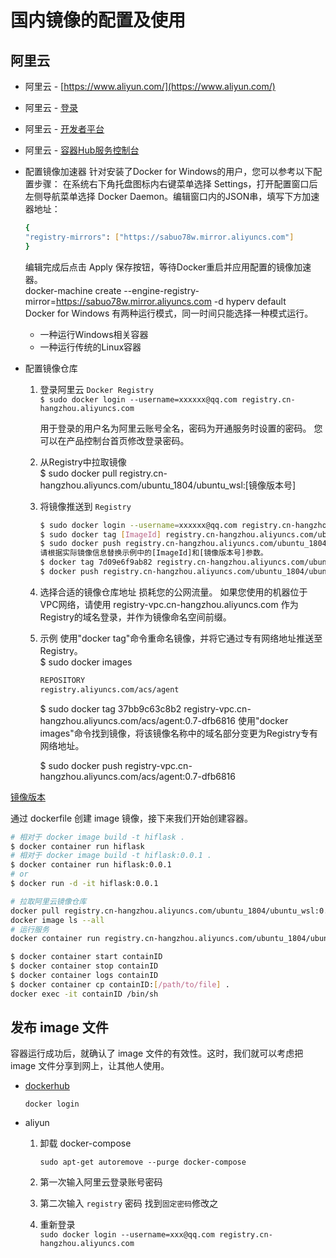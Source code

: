 # 国内镜像的配置及使用

## 阿里云

- 阿里云 - [https://www.aliyun.com/](https://www.aliyun.com/)
- 阿里云 - [登录](https://account.aliyun.com/)
- 阿里云 - [开发者平台](https://dev.aliyun.com/)
- 阿里云 - [容器Hub服务控制台](https://cr.console.aliyun.com/)

- 配置镜像加速器
  针对安装了Docker for Windows的用户，您可以参考以下配置步骤：
  在系统右下角托盘图标内右键菜单选择 Settings，打开配置窗口后左侧导航菜单选择 Docker Daemon。编辑窗口内的JSON串，填写下方加速器地址：

  ```sh
  {
  "registry-mirrors": ["https://sabuo78w.mirror.aliyuncs.com"]
  }
  ```

  编辑完成后点击 Apply 保存按钮，等待Docker重启并应用配置的镜像加速器。  
  docker-machine create --engine-registry-mirror=<https://sabuo78w.mirror.aliyuncs.com> -d hyperv default  
  Docker for Windows 有两种运行模式，同一时间只能选择一种模式运行。  
  - 一种运行Windows相关容器
  - 一种运行传统的Linux容器

- 配置镜像仓库
  1. 登录阿里云 `Docker Registry`  
    `$ sudo docker login --username=xxxxxx@qq.com registry.cn-hangzhou.aliyuncs.com`

      用于登录的用户名为阿里云账号全名，密码为开通服务时设置的密码。
      您可以在产品控制台首页修改登录密码。

  1. 从Registry中拉取镜像  
    $ sudo docker pull registry.cn-hangzhou.aliyuncs.com/ubuntu_1804/ubuntu_wsl:[镜像版本号]

  1. 将镜像推送到 `Registry`  

      ```sh
      $ sudo docker login --username=xxxxxx@qq.com registry.cn-hangzhou.aliyuncs.com
      $ sudo docker tag [ImageId] registry.cn-hangzhou.aliyuncs.com/ubuntu_1804/ubuntu_wsl:[镜像版本号]
      $ sudo docker push registry.cn-hangzhou.aliyuncs.com/ubuntu_1804/ubuntu_wsl:[镜像版本号]
      请根据实际镜像信息替换示例中的[ImageId]和[镜像版本号]参数。
      $ docker tag 7d09e6f9ab82 registry.cn-hangzhou.aliyuncs.com/ubuntu_1804/ubuntu_wsl:latest
      $ docker push registry.cn-hangzhou.aliyuncs.com/ubuntu_1804/ubuntu_wsl:latest
      ```

  1. 选择合适的镜像仓库地址
    损耗您的公网流量。
    如果您使用的机器位于VPC网络，请使用 registry-vpc.cn-hangzhou.aliyuncs.com 作为Registry的域名登录，并作为镜像命名空间前缀。

  1. 示例
    使用"docker tag"命令重命名镜像，并将它通过专有网络地址推送至Registry。  
    $ sudo docker images

      ```sh
      REPOSITORY                                                         TAG                 IMAGE ID            CREATED             VIRTUAL SIZE
      registry.aliyuncs.com/acs/agent                                    0.7-dfb6816         37bb9c63c8b2        7 days ago          37.89 MB
      ```

      $ sudo docker tag 37bb9c63c8b2 registry-vpc.cn-hangzhou.aliyuncs.com/acs/agent:0.7-dfb6816
      使用"docker images"命令找到镜像，将该镜像名称中的域名部分变更为Registry专有网络地址。

      $ sudo docker push registry-vpc.cn-hangzhou.aliyuncs.com/acs/agent:0.7-dfb6816

[镜像版本](https://cr.console.aliyun.com/repository/)

通过 dockerfile 创建 image 镜像，接下来我们开始创建容器。  

```sh
# 相对于 docker image build -t hiflask .
$ docker container run hiflask  
# 相对于 docker image build -t hiflask:0.0.1 .
$ docker container run hiflask:0.0.1
# or
$ docker run -d -it hiflask:0.0.1
```

```sh
# 拉取阿里云镜像仓库
docker pull registry.cn-hangzhou.aliyuncs.com/ubuntu_1804/ubuntu_wsl:0.0.1
docker image ls --all
# 运行服务
docker container run registry.cn-hangzhou.aliyuncs.com/ubuntu_1804/ubuntu_wsl:0.0.1
```

```sh
$ docker container start containID
$ docker container stop containID
$ docker container logs containID
$ docker container cp containID:[/path/to/file] .
docker exec -it containID /bin/sh
```

## 发布 image 文件

容器运行成功后，就确认了 image 文件的有效性。这时，我们就可以考虑把 image 文件分享到网上，让其他人使用。

- [dockerhub](https://hub.docker.com/)

  `docker login`

- aliyun
  
  1. 卸载 docker-compose

      `sudo apt-get autoremove --purge docker-compose`

  1. 第一次输入阿里云登录账号密码
  1. 第二次输入 `registry` 密码 找到`固定密码`修改之
  1. 重新登录  
      `sudo docker login --username=xxx@qq.com registry.cn-hangzhou.aliyuncs.com`
